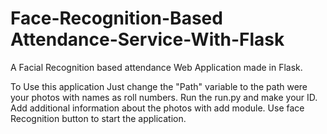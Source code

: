 # Face-Recognition-Based Attendance-Service-With-Flask
A Facial Recognition based attendance Web Application made in Flask.

To Use this application Just change the "Path" variable to the path were your photos with names as roll numbers.
Run the run.py and make your ID.
Add additional information about the photos with add module.
Use face Recognition button to start the application.
